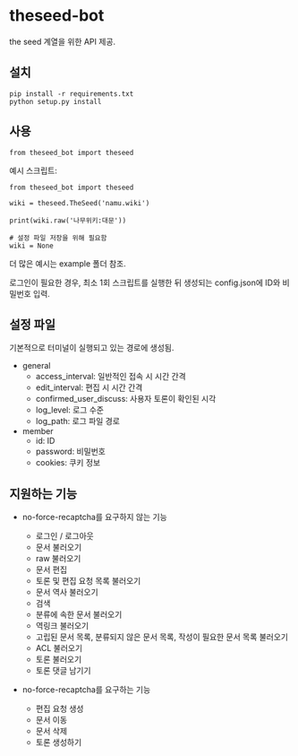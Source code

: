 # theseed-bot

the seed 계열을 위한 API 제공.

## 설치
    pip install -r requirements.txt
    python setup.py install

## 사용
    from theseed_bot import theseed

예시 스크립트:

    from theseed_bot import theseed
    
    wiki = theseed.TheSeed('namu.wiki')
    
    print(wiki.raw('나무위키:대문'))

    # 설정 파일 저장을 위해 필요함
    wiki = None 

더 많은 예시는 example 폴더 참조.

로그인이 필요한 경우, 최소 1회 스크립트를 실행한 뒤 생성되는 config.json에 ID와 비밀번호 입력.

## 설정 파일
기본적으로 터미널이 실행되고 있는 경로에 생성됨.

* general
    * access_interval: 일반적인 접속 시 시간 간격
    * edit_interval: 편집 시 시간 간격
    * confirmed_user_discuss: 사용자 토론이 확인된 시각
    * log_level: 로그 수준
    * log_path: 로그 파일 경로
* member
    * id: ID
    * password: 비밀번호
    * cookies: 쿠키 정보

## 지원하는 기능

* no-force-recaptcha를 요구하지 않는 기능
    - 로그인 / 로그아웃
    - 문서 불러오기
    - raw 불러오기
    - 문서 편집
    - 토론 및 편집 요청 목록 불러오기
    - 문서 역사 불러오기
    - 검색
    - 분류에 속한 문서 불러오기
    - 역링크 불러오기
    - 고립된 문서 목록, 분류되지 않은 문서 목록, 작성이 필요한 문서 목록 불러오기
    - ACL 불러오기
    - 토론 불러오기
    - 토론 댓글 남기기

* no-force-recaptcha를 요구하는 기능
    - 편집 요청 생성
    - 문서 이동
    - 문서 삭제
    - 토론 생성하기